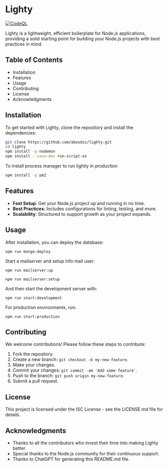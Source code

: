 # Lighty

[![CodeQL](https://github.com/aboudzz/lighty/actions/workflows/github-code-scanning/codeql/badge.svg)](https://github.com/aboudzz/lighty/actions/workflows/github-code-scanning/codeql)

Lighty is a lightweight, efficient boilerplate for Node.js applications, providing a solid starting point for building your Node.js projects with best practices in mind.

## Table of Contents

- Installation
- Features
- Usage
- Contributing
- License
- Acknowledgments

## Installation

To get started with Lighty, clone the repository and install the dependencies:

```bash
git clone https://github.com/aboudzz/lighty.git
cd lighty
npm install -g nodemon
npm install --save-dev run-script-os
```

To install process manager to run lightly in production

```bash
npm install -g pm2
```

## Features

- **Fast Setup**: Get your Node.js project up and running in no time.
- **Best Practices**: Includes configurations for linting, testing, and more.
- **Scalability**: Structured to support growth as your project expands.

## Usage

After installation, you can deploy the database:

`npm run mongo:deploy`

Start a mailserver and setup info mail user:

`npm run mailserver:up`

`npm run mailserver:setup`

And then start the development server with:

`npm run start:development`

For production environments, run:

`npm run start:production`

## Contributing

We welcome contributions! Please follow these steps to contribute:

1. Fork the repository.
2. Create a new branch: `git checkout -b my-new-feature`.
3. Make your changes.
4. Commit your changes: `git commit -am 'Add some feature'`.
5. Push to the branch: `git push origin my-new-feature`.
6. Submit a pull request.

## License

This project is licensed under the ISC License - see the LICENSE.md file for details.

## Acknowledgments

- Thanks to all the contributors who invest their time into making Lighty better.
- Special thanks to the Node.js community for their continuous support.
- Thanks to ChatGPT for generating this README.md file.
